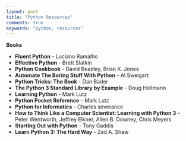 ```yaml
---
layout: post
title: "Python Resources"
comments: true
keywords: "python, resources"
---
```


__Books__

- __Fluent Python__ - Luciano Ramalho
- __Effective Python__ - Brett Slatkin
- __Python Cookbook__ - David Beazley, Brian K. Jones
- __Automate The Boring Stuff With Python__ - Al Sweigart
- __Python Tricks: The Book__ - Dan Bader
- __The Python 3 Standard Library by Example__ - Doug Hellmann
- __Learning Python__ - Mark Lutz
- __Python Pocket Reference__ - Mark Lutz
- __Python for Informatics__ - Charles severance
- __How to Think Like a Computer Scientist: Learning with Python 3__ - Peter Wentworth, Jeffrey Elkner, Allen B. Downey, Chris Meyers
- __Starting Out with Python__ - Tony Gaddis
- __Learn Python 3: The Hard Way__ - Zed A. Shaw
